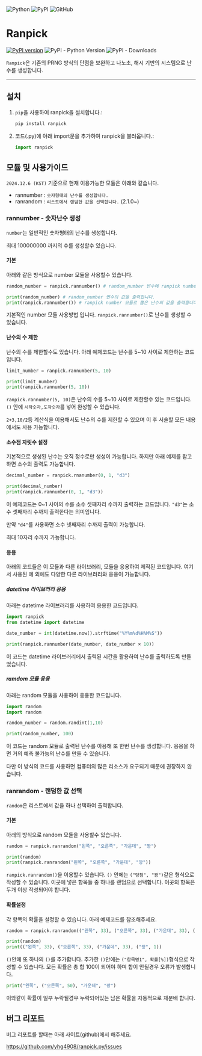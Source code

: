 ![Python](https://img.shields.io/badge/Python-3776AB?style=for-the-badge&logo=Python&logoColor=white)
![PyPI](https://img.shields.io/badge/PyPI-3775A9?style=for-the-badge&logo=PyPI&logoColor=white)
![GitHub](https://img.shields.io/badge/github-%23121011.svg?style=for-the-badge&logo=github&logoColor=white)


# Ranpick
[![PyPI version](https://badge.fury.io/py/ranpick.svg)](https://badge.fury.io/py/ranpick)
![PyPI - Python Version](https://img.shields.io/pypi/pyversions/ranpick)
![PyPI - Downloads](https://img.shields.io/pypi/dm/ranpick)



`Ranpick`은 기존의 PRNG 방식의 단점을 보완하고 나노초, 해시 기반의 시스템으로 난수를 생성합니다.


---



## 설치



1. `pip`을 사용하여 ranpick을 설치합니다.:

   ```bash
   pip install ranpick
   ```
2. 코드(.py)에 아래 import문을 추가하여 ranpick을 불러옵니다.:

   ```python
   import ranpick
   ```



## 모듈 및 사용가이드


`2024.12.6 (KST)` 기준으로 현재 이용가능한 모듈은 아래와 같습니다.

- rannumber : `숫자형태의 난수를 생성합니다.`
- ranrandom : `리스트에서 랜덤한 값을 선택합니다.` (2.1.0~)


### rannumber - 숫자난수 생성


`number`는 일반적인 숫자형태의 난수를 생성합니다.

최대 100000000 까지의 수를 생성할수 있습니다.



#### 기본



아래와 같은 방식으로 number 모듈을 사용할수 있습니다.
```python
random_number = ranpick.rannumber() # random_number 변수에 ranpick number 모듈로 뽑은 난수(~100000000)를 저장합니다.

print(random_number) # random_number 변수의 값을 출력합니다.
print(ranpick.rannumber()) # ranpick number 모듈로 뽑은 난수의 값을 출력합니다.
```
기본적인 number 모듈 사용방법 입니다. `ranpick.rannumber()`로 난수를 생성할 수 있습니다.


#### 난수의 수 제한



난수의 수를 제한할수도 있습니다. 아래 예제코드는 난수를 5~10 사이로 제한하는 코드입니다.
```python
limit_number = ranpick.rannumber(5, 10)

print(limit_number)
print(ranpick.rannumber(5, 10))
```
`ranpick.rannumber(5, 10)`은 난수의 수를 5~10 사이로 제한할수 있는 코드입니다. `()` 안에 `시작숫자,도착숫자`를 넣어 완성할 수 있습니다.

`2+3,10/2`등 계산식을 이용해서도 난수의 수를 제한할 수 있으며 이 후 서술할 모든 내용에서도 사용 가능합니다.


#### 소수점 자릿수 설정



기본적으로 생성된 난수는 오직 정수로만 생성이 가능합니다. 하지만 아래 예제를 참고하면 소수의 출력도 가능합니다.
```python
decimal_number = ranpick.rnanumber(0, 1, "d3")

print(decimal_number)
print(ranpick.rannumber(0, 1, "d3"))
```
이 예제코드는 0~1 사이의 수를 소수 셋째자리 수까지 출력하는 코드입니다. `"d3"`는 소수 셋째자리 수까지 출력한다는 의미입니다.

만약 `"d4"`를 사용하면 소수 넷째자리 수까지 출력이 가능합니다.

최대 10자리 수까지 가능합니다.


#### 응용



아래의 코드들은 이 모듈과 다른 라이브러리, 모듈을 응용하여 제작된 코드입니다. 여기서 사용된 예 외에도 다양한 다른 라이브러리와 응용이 가능합니다.

##### datetime 라이브러리 응용
아래는 datetime 라이브러리를 사용하여 응용한 코드입니다.
```python
import ranpick
from datetime import datetime

date_number = int(datetime.now().strftime("%Y%m%d%H%M%S"))

print(ranpick.rannumber(date_number, date_number × 10))
```
이 코드는 datetime 라이브러리에서 출력된 시간을 활용하여 난수를 출력하도록 만들었습니다.

##### ramdom 모듈 응용
아래는 random 모듈을 사용하여 응용한 코드입니다.
```python
import random
import random

random_number = random.randint(1,10)

print(random_number, 100)
```
이 코드는 random 모듈로 출력된 난수를 아용해 또 한번 난수를 생성합니다. 응용을 하면 거의 예측 불가능의 난수를 만들 수 있습니다.

다만 이 방식의 코드를 사용하면 컴퓨터의 많은 리소스가 요구되기 때문에 권장하지 않습니다.


### ranrandom - 랜덤한 값 선택
`random`은 리스트에서 값을 하나 선택하여 출력합니다.


#### 기본
아래의 방식으로 random 모듈을 사용할수 있습니다.
```python
random = ranpick.ranrandom("왼쪽", "오른쪽", "가운데", "꽝")

print(random)
print(ranpick.ranrandom("왼쪽", "오른쪽", "가운데", "꽝"))
```
`ranpick.ranrandom()`을 이용할수 있습니다. `()` 안에는 `("당첨", "꽝")`같은 형식으로 작성할 수 있습니다.
이곳에 넣은 항목들 중 하나를 랜덤으로 선택합니다.
이곳의 항목은 두개 이상 작성되어야 합니다.


#### 확률설정
각 항목의 확률을 설정할 수 있습니다. 아래 예제코드를 참조해주세요.
```python
random = ranpick.ranrandom(("왼쪽", 33), ("오른쪽", 33), ("가운데", 33), ("꽝", 1))

print(random)
print(("왼쪽", 33), ("오른쪽", 33), ("가운데", 33), ("꽝", 1))
```
`()`안에 또 하나의 `()`를 추가합니다. 추가한 `()`안에는 `("항목명1", 확률[%])`형식으로 작성할 수 있습니다.
모든 확률은 총 합 100이 되어야 하며 합이 안될경우 오류가 발생합니다.

```python
print("왼쪽", ("오른쪽", 50), "가운데", "꽝")
```
이와같이 확률이 일부 누락될경우 누락되어있는 남은 확률을 자동적으로 재분배 합니다.

## 버그 리포트

버그 리포트를 할때는 아래 사이트(github)에서 해주세요.

<https://github.com/yhg4908/ranpick.py/issues>
